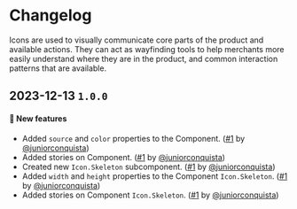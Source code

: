 # Changelog

Icons are used to visually communicate core parts of the product and available actions. They can act as wayfinding tools to help merchants more easily understand where they are in the product, and common interaction patterns that are available.

## 2023-12-13 `1.0.0`

#### 🎉 New features

- Added `source` and `color` properties to the Component. ([#1](https://github.com/juniorconquista/boilerplate-design-system/pull/1) by [@juniorconquista](https://github.com/juniorconquista))
- Added stories on Component. ([#1](https://github.com/juniorconquista/boilerplate-design-system/pull/1) by [@juniorconquista](https://github.com/juniorconquista))
- Created new `Icon.Skeleton` subcomponent. ([#1](https://github.com/juniorconquista/boilerplate-design-system/pull/1) by [@juniorconquista](https://github.com/juniorconquista))
- Added `width` and `height` properties to the Component `Icon.Skeleton`. ([#1](https://github.com/juniorconquista/boilerplate-design-system/pull/1) by [@juniorconquista](https://github.com/juniorconquista))
- Added stories on Component `Icon.Skeleton`. ([#1](https://github.com/juniorconquista/boilerplate-design-system/pull/1) by [@juniorconquista](https://github.com/juniorconquista))

<!-- #### 🛠 Breaking changes -->

<!-- #### 📚 3rd party library updates -->

<!-- #### 🎉 New features -->

<!-- #### 🐛 Bug fixes -->

<!-- #### 💡 Others -->